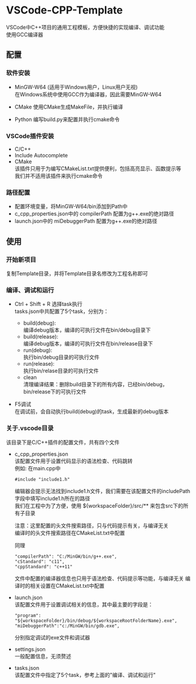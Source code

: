 # VSCode-CPP-Template
VSCode中C++项目的通用工程模板，方便快捷的实现编译、调试功能  
使用GCC编译器

## 配置
### 软件安装
* MinGW-W64 (适用于Windows用户，Linux用户无视)  
    在Windows系统中使用GCC作为编译器，因此需要MinGW-W64

* CMake
    使用CMake生成MakeFile，并执行编译

* Python
    编写build.py来配置并执行cmake命令

### VSCode插件安装
* C/C++
* Include Autocomplete
* CMake  
  该插件只用于为编写CMakeList.txt提供便利，包括高亮显示、函数提示等  
  我们并不适用该插件来执行cmake命令

### 路径配置
* 配置环境变量，将MinGW-W64/bin添加到Path中
* c_cpp_properties.json中的 compilerPath 配置为g++.exe的绝对路径
* launch.json中的 miDebuggerPath 配置为g++.exe的绝对路径

## 使用
### 开始新项目
复制Template目录，并将Template目录名修改为工程名称即可

### 编译、调试和运行
* Ctrl + Shift + R 选择task执行  
    tasks.json中共配置了5个task，分别为：  
    * build(debug):   
      编译debug版本，编译的可执行文件在bin/debug目录下   
    * build(release):  
      编译debug版本，编译的可执行文件在bin/release目录下   
    * run(debug):  
      执行bin/debug目录的可执行文件  
    * run(release):  
      执行bin/relase目录的可执行文件
    * clean  
      清理编译结果：删除build目录下的所有内容，已经bin/debug，bin/release下的可执行文件

* F5调试  
    在调试前，会自动执行build(debug)的task，生成最新的debug版本

### 关于.vscode目录
该目录下是C/C++插件的配置文件，共有四个文件  

* c_cpp_properties.json  
  该配置文件用于设置代码显示的语法检查、代码跳转  
  例如: 在main.cpp中 
  ```
  #include "include1.h" 
  ```
  编辑器会提示无法找到include1.h文件，我们需要在该配置文件的includePath字段中填写include1.h所在的路径  
  我们在工程中为了方便，使用 ${workspaceFolder}/src/** 来包含src下的所有子目录

  注意：这里配置的头文件搜索路径，只与代码提示有关，与编译无关  
  编译时的头文件搜索路径在CMakeList.txt中配置

  同理
  ```
  "compilerPath": "C:/MinGW/bin/g++.exe",
  "cStandard": "c11",
  "cppStandard": "c++11"
  ```
  文件中配置的编译器信息也只用于语法检查、代码提示等功能，与编译无关
  编译时的相关设置在CMakeList.txt中配置
  

* launch.json  
  该配置文件用于设置调试相关的信息，其中最主要的字段是：
  ```
  "program": "${workspaceFolder}/bin/debug/${workspaceRootFolderName}.exe",
  "miDebuggerPath":"c:/MinGW/bin/gdb.exe",     
  ```
  分别指定调试的exe文件和调试器

* settings.json  
  一般配置信息，无须赘述

* tasks.json  
  该配置文件中指定了5个task，参考上面的"编译、调试和运行"